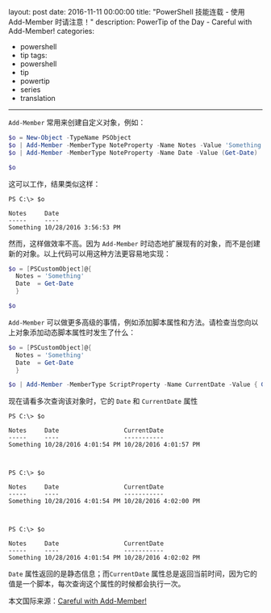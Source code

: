 ﻿layout: post
date: 2016-11-11 00:00:00
title: "PowerShell 技能连载 - 使用 Add-Member 时请注意！"
description: PowerTip of the Day - Careful with Add-Member!
categories:
- powershell
- tip
tags:
- powershell
- tip
- powertip
- series
- translation
---
`Add-Member` 常用来创建自定义对象，例如：

```powershell
$o = New-Object -TypeName PSObject
$o | Add-Member -MemberType NoteProperty -Name Notes -Value 'Something'
$o | Add-Member -MemberType NoteProperty -Name Date -Value (Get-Date)

$o
```

这可以工作，结果类似这样：


    PS C:\> $o 

    Notes     Date                 
    -----     ----                 
    Something 10/28/2016 3:56:53 PM

然而，这样做效率不高。因为 `Add-Member` 时动态地扩展现有的对象，而不是创建新的对象。以上代码可以用这种方法更容易地实现：

```powershell
$o = [PSCustomObject]@{
  Notes = 'Something'
  Date  = Get-Date
  }

$o
```

`Add-Member` 可以做更多高级的事情，例如添加脚本属性和方法。请检查当您向以上对象添加动态脚本属性时发生了什么：

```powershell
$o = [PSCustomObject]@{
  Notes = 'Something'
  Date  = Get-Date
  }

$o | Add-Member -MemberType ScriptProperty -Name CurrentDate -Value { Get-Date }
```

现在请看多次查询该对象时，它的 `Date` 和 `CurrentDate` 属性

```
PS C:\> $o 

Notes     Date                  CurrentDate          
-----     ----                  -----------          
Something 10/28/2016 4:01:54 PM 10/28/2016 4:01:57 PM


​    
PS C:\> $o 

Notes     Date                  CurrentDate          
-----     ----                  -----------          
Something 10/28/2016 4:01:54 PM 10/28/2016 4:02:00 PM


​    
PS C:\> $o 

Notes     Date                  CurrentDate          
-----     ----                  -----------          
Something 10/28/2016 4:01:54 PM 10/28/2016 4:02:02 PM
```

`Date` 属性返回的是静态信息；而`CurrentDate` 属性总是返回当前时间，因为它的值是一个脚本，每次查询这个属性的时候都会执行一次。

<!--more-->
本文国际来源：[Careful with Add-Member!](http://community.idera.com/powershell/powertips/b/tips/posts/careful-with-add-member)
